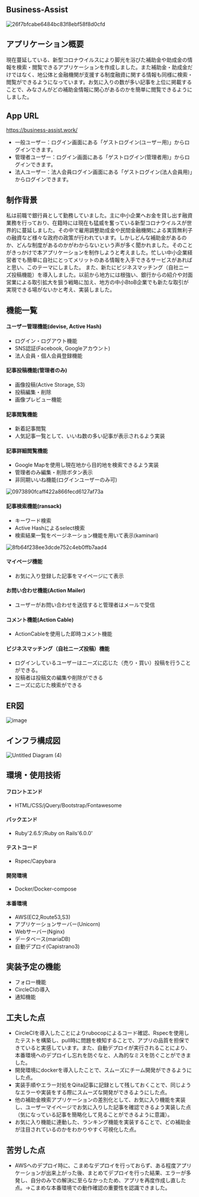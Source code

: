 ## Business-Assist

![26f7bfcabe6484bc83f8ebf58f8d0cfd](https://user-images.githubusercontent.com/72916511/101851872-c112b680-3b9f-11eb-9152-3277b6ef198c.gif)


## アプリケーション概要

現在蔓延している、新型コロナウイルスにより脚光を浴びた補助金や助成金の情報を検索・閲覧できるアプリケーションを作成しました。また補助金・助成金だけではなく、地公体と金融機関が支援する制度融資に関する情報も同様に検索・閲覧ができるようになっています。お気に入りの数が多い記事を上位に掲載することで、みなさんがどの補助金情報に関心があるのかを簡単に閲覧できるようにしました。


## App URL

https://business-assist.work/

- 一般ユーザー：ログイン画面にある「ゲストログイン(ユーザー用)」からログインできます。
- 管理者ユーザー：ログイン画面にある「ゲストログイン(管理者用)」からログインできます。
- 法人ユーザー：法人会員ログイン画面にある「ゲストログイン(法人会員用)」からログインできます。


## 制作背景

私は前職で銀行員として勤務していました。主に中小企業へお金を貸し出す融資業務を行っており、在籍時には現在も猛威を奮っている新型コロナウイルスが世界的に蔓延しました。その中で雇用調整助成金や民間金融機関による実質無利子の融資など様々な政府の政策が行われています。しかしどんな補助金があるのか、どんな制度があるのかがわからないという声が多く聞かれました。そのことがきっかけで本アプリケーションを制作しようと考えました。忙しい中小企業経営者でも簡単に自社にとってメリットのある情報を入手できるサービスがあればと思い、このテーマにしました。
また、新たにビジネスマッチング（自社ニーズ投稿機能）を導入しました。以前から地方には根強い、銀行からの紹介や対面営業による取引拡大を狙う戦略に加え、地方の中小BtoB企業でも新たな取引が実現できる場がないかと考え、実装しました。


## 機能一覧

#### ユーザー管理機能(devise, Active Hash)

 - ログイン・ログアウト機能
 - SNS認証(Facebook, Googleアカウント)
 - 法人会員・個人会員登録機能


#### 記事投稿機能(管理者のみ)

 - 画像投稿(Active Storage, S3)
 - 投稿編集・削除
 - 画像プレビュー機能


#### 記事閲覧機能

 - 新着記事閲覧
 - 人気記事一覧として、いいね数の多い記事が表示されるよう実装


#### 記事詳細閲覧機能

 - Google Mapを使用し現在地から目的地を検索できるよう実装
 - 管理者のみ編集・削除ボタン表示
 - 非同期いいね機能(ログインユーザーのみ可)

![0973890fcaff422a866fecd6127af73a](https://user-images.githubusercontent.com/72916511/101851810-a2142480-3b9f-11eb-8b90-7878761c4992.gif)


#### 記事検索機能(ransack)

 - キーワード検索
 - Active Hashによるselect検索
 - 検索結果一覧をページネーション機能を用いて表示(kaminari)
 
![8fb64f238ee3dcde752c4eb0ffb7aad4](https://user-images.githubusercontent.com/72916511/101851927-dab3fe00-3b9f-11eb-85c1-9929c8e93f48.gif)


#### マイページ機能

 - お気に入り登録した記事をマイページにて表示


#### お問い合わせ機能(Action Mailer)

 - ユーザーがお問い合わせを送信すると管理者はメールで受信


#### コメント機能(Action Cable)

 - ActionCableを使用した即時コメント機能


#### ビジネスマッチング（自社ニーズ投稿）機能

 - ログインしているユーザーはニーズに応じた（売り・買い）投稿を行うことができる。
 - 投稿者は投稿文の編集や削除ができる
 - ニーズに応じた検索ができる

## ER図

![image](https://user-images.githubusercontent.com/72916511/104277224-d2761800-54e9-11eb-8617-779c5cf07cce.png)


## インフラ構成図

![Untitled Diagram (4)](https://user-images.githubusercontent.com/72916511/102346410-215f8900-3fe2-11eb-8fe4-ab9ffaf69bb2.png)


## 環境・使用技術

#### フロントエンド
 - HTML/CSS/jQuery/Bootstrap/Fontawesome
#### バックエンド
 - Ruby'2.6.5'/Ruby on Rails'6.0.0'
#### テストコード
 - Rspec/Capybara
#### 開発環境
 - Docker/Docker-compose
#### 本番環境
 - AWS(EC2,Route53,S3)
 - アプリケーションサーバー(Unicorn)
 - Webサーバー(Nginx)
 - データベース(mariaDB)
 - 自動デプロイ(Capistrano3)


## 実装予定の機能
 - フォロー機能
 - CircleCIの導入
 - 通知機能


## 工夫した点
 - CircleCIを導入したことによりrubocopによるコード確認、Rspecを使用したテストを構築し、pull時に問題を検知することで、アプリの品質を担保できていると実感しています。また、自動デプロイが実行されることにより、本番環境へのデプロイし忘れを防ぐなと、人為的なミスを防ぐことができました。
 - 開発環境にdockerを導入したことで、スムーズにチーム開発ができるようにした点。
 - 実装手順やエラー対処をQiita記事に記録として残しておくことで、同じようなエラーや実装をする際にスムーズな開発ができるようにした点。
 - 他の補助金検索アプリケーションの差別化として、お気に入り機能を実装し、ユーザーマイページでお気に入りした記事を確認できるよう実装した点（気になっている記事を簡略化して見ることができるように意識）。
 - お気に入り機能に連動した、ランキング機能を実装することで、どの補助金が注目されているのかをわかりやすく可視化した点。


 ## 苦労した点
  - AWSへのデプロイ時に、こまめなデプロイを行っておらず、ある程度アプリケーションが出来上がった後、まとめてデプロイを行った結果、エラーが多発し、自分のみでの解決に至らなかったため、アプリを再度作成し直した点。→こまめな本番環境での動作確認の重要性を認識できました。